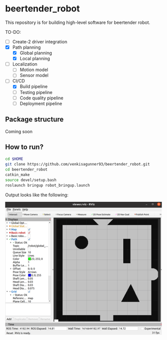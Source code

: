 # beertender_robot

This repository is for building high-level software for beertender robot.

TO-DO:

- [ ] Create-2 driver integration
- [x] Path planning
    - [x] Global planning
    - [x] Local planning
- [ ] Localization
    - [ ] Motion model
    - [ ] Sensor model
- [ ] CI/CD
    - [x] Build pipeline
    - [ ] Testing pipeline
    - [ ] Code quality pipeline
    - [ ] Deployment pipeline 

## Package structure

Coming soon

## How to run?

```sh
cd $HOME
git clone https://github.com/venkisagunner93/beertender_robot.git
cd beertender_robot
catkin_make
source devel/setup.bash
roslaunch bringup robot_bringup.launch
```

Output looks like the following:

![rviz](pics/rviz.png)
